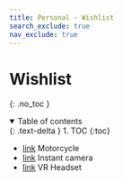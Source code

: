 ```yaml
---
title: Personal - Wishlist
search_exclude: true
nav_exclude: true
---
```


<!-- prettier-ignore-start -->
# Wishlist
{: .no_toc }

<details open markdown="block">
  <summary>
    Table of contents
  </summary>
  {: .text-delta }
1. TOC
{:toc}
</details>

<!-- prettier-ignore-end -->

-   [link](https://www.royalenfield.com/us/en/motorcycles/bullet-350/) Motorcycle
-   [link](https://instax.com/) Instant camera
-   [link](https://pimax.com/pages/pimax-12k) VR Headset
